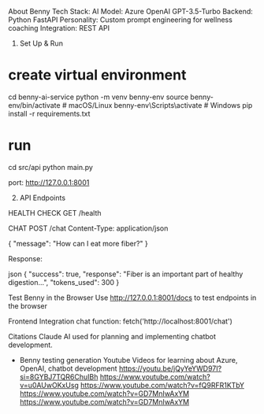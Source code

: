About Benny
Tech Stack:
AI Model: Azure OpenAI GPT-3.5-Turbo
Backend: Python FastAPI
Personality: Custom prompt engineering for wellness coaching
Integration: REST API

1. Set Up & Run
# create virtual environment
cd benny-ai-service
python -m venv benny-env
source benny-env/bin/activate  # macOS/Linux benny-env\Scripts\activate   # Windows
pip install -r requirements.txt
# run
cd src/api
python main.py

port: http://127.0.0.1:8001

2. API Endpoints

HEALTH CHECK
GET /health

CHAT
POST /chat
Content-Type: application/json

{
    "message": "How can I eat more fiber?"
}

Response:

json 
{
    "success": true,
    "response": "Fiber is an important part of healthy digestion...",
    "tokens_used": 300
}

Test Benny in the Browser
Use http://127.0.0.1:8001/docs to test endpoints in the browser

Frontend Integration
chat function: fetch('http://localhost:8001/chat')


Citations
Claude AI used for planning and implementing chatbot development.
- Benny testing generation
Youtube Videos for learning about Azure, OpenAI, chatbot development
https://youtu.be/jQyYeYWD97I?si=8GYBJ7TQR6ChuIBh
https://www.youtube.com/watch?v=u0AUwOKxUsg
https://www.youtube.com/watch?v=fQ9RFR1KTbY
https://www.youtube.com/watch?v=GD7MnIwAxYM
https://www.youtube.com/watch?v=GD7MnIwAxYM

